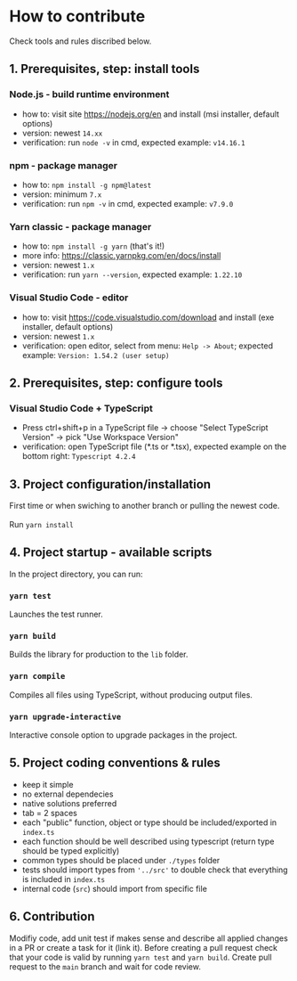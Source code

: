 # How to contribute

Check tools and rules discribed below.

## 1. Prerequisites, step: install tools

### Node.js - build runtime environment
- how to: visit site https://nodejs.org/en and install (msi installer, default options)
- version: newest `14.xx`
- verification: run `node -v` in cmd, expected example: `v14.16.1`

### npm - package manager
- how to: `npm install -g npm@latest`
- version: minimum `7.x`
- verification: run `npm -v` in cmd, expected example: `v7.9.0`

### Yarn classic - package manager
- how to: `npm install -g yarn` (that's it!)
- more info: https://classic.yarnpkg.com/en/docs/install
- version: newest `1.x`
- verification: run `yarn --version`, expected example: `1.22.10`

### Visual Studio Code - editor
- how to: visit https://code.visualstudio.com/download and install (exe installer, default options)
- version: newest `1.x`
- verification: open editor, select from menu: `Help -> About`; expected example: `Version: 1.54.2 (user setup)`

## 2. Prerequisites, step: configure tools

### Visual Studio Code + TypeScript
- Press ctrl+shift+p in a TypeScript file -> choose "Select TypeScript Version" -> pick "Use Workspace Version"
- verification: open TypeScript file (*.ts or *.tsx), expected example on the bottom right: `Typescript 4.2.4`

## 3. Project configuration/installation

First time or when swiching to another branch or pulling the newest code.\
\
Run `yarn install`

## 4. Project startup - available scripts

In the project directory, you can run:

### `yarn test`

Launches the test runner.

### `yarn build`

Builds the library for production to the `lib` folder.

### `yarn compile`

Compiles all files using TypeScript, without producing output files.

### `yarn upgrade-interactive`

Interactive console option to upgrade packages in the project.

## 5. Project coding conventions & rules

- keep it simple
- no external dependecies
- native solutions preferred
- tab = 2 spaces
- each "public" function, object or type should be included/exported in `index.ts`
- each function should be well described using typescript (return type should be typed explicitly)
- common types should be placed under `./types` folder
- tests should import types from `'../src'` to double check that everything is included in `index.ts`
- internal code (`src`) should import from specific file

## 6. Contribution

Modifiy code, add unit test if makes sense and describe all applied changes in a PR or create a task for it (link it). Before creating a pull request check that your code is valid by running `yarn test` and `yarn build`. Create pull request to the `main` branch and wait for code review.